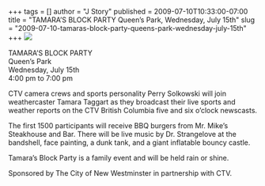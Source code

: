 +++
tags = []
author = "J Story"
published = 2009-07-10T10:33:00-07:00
title = "TAMARA’S BLOCK PARTY Queen’s Park, Wednesday, July 15th"
slug = "2009-07-10-tamaras-block-party-queens-park-wednesday-july-15th"
+++
[![](/img/blog/thumbnails/2009-07-10-tamaras-block-party-queens-park-wednesday-july-15th-tamarasblockparty.jpg)](/img/blog/2009-07-10-tamaras-block-party-queens-park-wednesday-july-15th-tamarasblockparty.jpg)  

TAMARA’S BLOCK PARTY  
Queen’s Park  
Wednesday, July 15th  
4:00 pm to 7:00 pm  
  
CTV camera crews and sports personality Perry Solkowski will join
weathercaster Tamara Taggart as they broadcast their live sports and
weather reports on the CTV British Columbia five and six o’clock
newscasts.  
  
The first 1500 participants will receive BBQ burgers from Mr. Mike’s
Steakhouse and Bar. There will be live music by Dr. Strangelove at the
bandshell, face painting, a dunk tank, and a giant inflatable bouncy
castle.  
  
Tamara’s Block Party is a family event and will be held rain or shine.  
  
Sponsored by The City of New Westminster in partnership with CTV.
